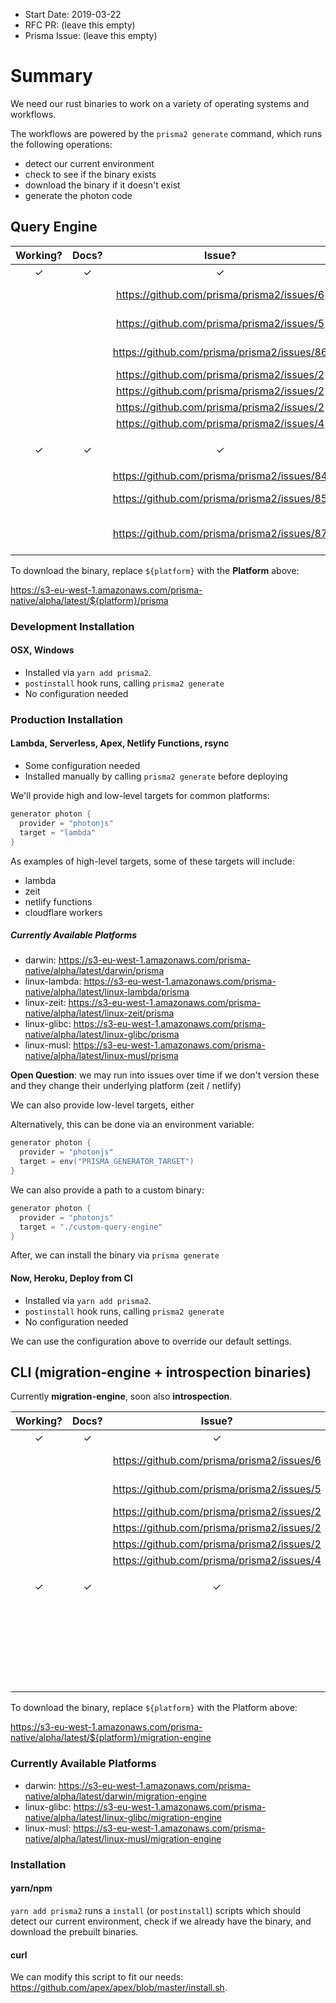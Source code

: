 - Start Date: 2019-03-22
- RFC PR: (leave this empty)
- Prisma Issue: (leave this empty)

# Summary

We need our rust binaries to work on a variety of operating systems and workflows.

The workflows are powered by the `prisma2 generate` command, which runs the following operations:

- detect our current environment
- check to see if the binary exists
- download the binary if it doesn't exist
- generate the photon code

<!-- toc -->

## Query Engine

| **Working?** | **Docs?** |                 **Issue?**                  |       **Target**       | **Platform** |          **Notes**           |
| :----------: | :-------: | :-----------------------------------------: | :--------------------: | :----------: | :--------------------------: |
|      ✓       |     ✓     |                      ✓                      |          Mac           |    darwin    |                              |
|              |           | https://github.com/prisma/prisma2/issues/6  |         Lambda         | linux-lambda |                              |
|              |           | https://github.com/prisma/prisma2/issues/5  |        Zeit Now        |  linux-zeit  |                              |
|              |           | https://github.com/prisma/prisma2/issues/86 |   Netlify Functions    |              |                              |
|              |           | https://github.com/prisma/prisma2/issues/2  |         Ubuntu         |              |                              |
|              |           | https://github.com/prisma/prisma2/issues/2  |         Centos         |              |                              |
|              |           | https://github.com/prisma/prisma2/issues/2  |         Alpine         |              |                              |
|              |           | https://github.com/prisma/prisma2/issues/4  |        Windows         |              |                              |
|      ✓       |     ✓     |                      ✓                      |      Code Sandbox      | linux-glibc  | Uses: `node:10.16.0-stretch` |
|              |           | https://github.com/prisma/prisma2/issues/84 |         Heroku         |              |                              |
|              |           | https://github.com/prisma/prisma2/issues/85 |   Cloudflare Workers   |              |                              |
|              |           | https://github.com/prisma/prisma2/issues/87 | Google Cloud Functions |              |                              |

To download the binary, replace `${platform}` with the **Platform** above:

https://s3-eu-west-1.amazonaws.com/prisma-native/alpha/latest/${platform}/prisma

### Development Installation

#### OSX, Windows

- Installed via `yarn add prisma2`.
- `postinstall` hook runs, calling `prisma2 generate`
- No configuration needed

### Production Installation

#### Lambda, Serverless, Apex, Netlify Functions, rsync

- Some configuration needed
- Installed manually by calling `prisma2 generate` before deploying

We'll provide high and low-level targets for common platforms:

```groovy
generator photon {
  provider = "photonjs"
  target = "lambda"
}
```

As examples of high-level targets, some of these targets will include:

- lambda
- zeit
- netlify functions
- cloudflare workers

##### Currently Available Platforms

- darwin: https://s3-eu-west-1.amazonaws.com/prisma-native/alpha/latest/darwin/prisma
- linux-lambda: https://s3-eu-west-1.amazonaws.com/prisma-native/alpha/latest/linux-lambda/prisma
- linux-zeit: https://s3-eu-west-1.amazonaws.com/prisma-native/alpha/latest/linux-zeit/prisma
- linux-glibc: https://s3-eu-west-1.amazonaws.com/prisma-native/alpha/latest/linux-glibc/prisma
- linux-musl: https://s3-eu-west-1.amazonaws.com/prisma-native/alpha/latest/linux-musl/prisma

**Open Question**: we may run into issues over time if we don't version these and they change their underlying platform (zeit / netlify)

We can also provide low-level targets, either

Alternatively, this can be done via an environment variable:

```groovy
generator photon {
  provider = "photonjs"
  target = env("PRISMA_GENERATOR_TARGET")
}
```

We can also provide a path to a custom binary:

```groovy
generator photon {
  provider = "photonjs"
  target = "./custom-query-engine"
}
```

After, we can install the binary via `prisma generate`

#### Now, Heroku, Deploy from CI

- Installed via `yarn add prisma2`.
- `postinstall` hook runs, calling `prisma2 generate`
- No configuration needed

We can use the configuration above to override our default settings.

## CLI (migration-engine + introspection binaries)

Currently **migration-engine**, soon also **introspection**.

| **Working?** | **Docs?** |                 **Issue?**                 |       **Target**       | **Platform** |          **Notes**           |
| :----------: | :-------: | :----------------------------------------: | :--------------------: | :----------: | :--------------------------: |
|      ✓       |     ✓     |                     ✓                      |          Mac           |     mac      |                              |
|              |           | https://github.com/prisma/prisma2/issues/6 |         Lambda         | linux-lambda |                              |
|              |           | https://github.com/prisma/prisma2/issues/5 |        Zeit Now        |  linux-zeit  |                              |
|              |           | https://github.com/prisma/prisma2/issues/2 |         Ubuntu         |              |                              |
|              |           | https://github.com/prisma/prisma2/issues/2 |         Centos         |              |                              |
|              |           | https://github.com/prisma/prisma2/issues/2 |         Alpine         |              |                              |
|              |           | https://github.com/prisma/prisma2/issues/4 |        Windows         |              |                              |
|      ✓       |     ✓     |                     ✓                      |      Code Sandbox      | linux-glibc  | Uses: `node:10.16.0-stretch` |
|              |           |                                            |         Heroku         |              |                              |
|              |           |                                            |      Netlify Fns       |              |                              |
|              |           |                                            | Google Cloud Functions |              |                              |

To download the binary, replace `${platform}` with the Platform above:

https://s3-eu-west-1.amazonaws.com/prisma-native/alpha/latest/${platform}/migration-engine

### Currently Available Platforms

- darwin: https://s3-eu-west-1.amazonaws.com/prisma-native/alpha/latest/darwin/migration-engine
- linux-glibc: https://s3-eu-west-1.amazonaws.com/prisma-native/alpha/latest/linux-glibc/migration-engine
- linux-musl: https://s3-eu-west-1.amazonaws.com/prisma-native/alpha/latest/linux-musl/migration-engine

### Installation

#### yarn/npm

`yarn add prisma2` runs a `install` (or `postinstall`) scripts which should detect our current environment, check if we already have the binary, and download
the prebuilt binaries.

#### curl

We can modify this script to fit our needs: https://github.com/apex/apex/blob/master/install.sh.

